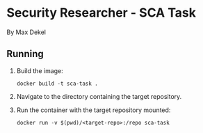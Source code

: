 # Security Researcher - SCA Task

By Max Dekel

## Running

1. Build the image:

   ```docker build -t sca-task .```

2. Navigate to the directory containing the target repository.

3. Run the container with the target repository mounted:

   ```docker run -v $(pwd)/<target-repo>:/repo sca-task```
